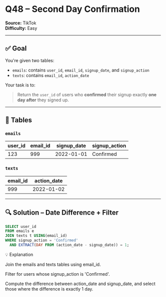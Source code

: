 # Q48 – Second Day Confirmation  
**Source:** TikTok  
**Difficulty:** Easy  

---

## ✅ Goal  
You're given two tables:

- `emails`: contains `user_id`, `email_id`, `signup_date`, and `signup_action`
- `texts`: contains `email_id`, `action_date`

Your task is to:  
> Return the `user_id` of users who **confirmed** their signup exactly **one day after** they signed up.

---

## 🧾 Tables  

### `emails`  
| user_id | email_id | signup_date | signup_action |
|---------|----------|--------------|----------------|
| 123     | 999      | 2022-01-01   | Confirmed      |

### `texts`  
| email_id | action_date |
|----------|--------------|
| 999      | 2022-01-02   |

---

## 🔍 Solution – Date Difference + Filter

```sql
SELECT user_id
FROM emails e
JOIN texts t USING(email_id)
WHERE signup_action = 'Confirmed'
  AND EXTRACT(DAY FROM (action_date - signup_date)) = 1;
```
💡 Explanation

Join the emails and texts tables using email_id.

Filter for users whose signup_action is 'Confirmed'.

Compute the difference between action_date and signup_date, and select those where the difference is exactly 1 day.
